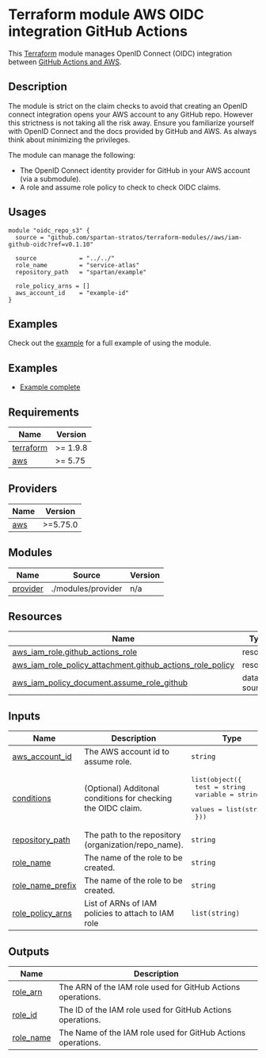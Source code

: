 # Terraform module AWS OIDC integration GitHub Actions

This [Terraform](https://www.terraform.io/) module manages OpenID Connect (OIDC) integration between [GitHub Actions and AWS](https://docs.github.com/en/actions/deployment/security-hardening-your-deployments/configuring-openid-connect-in-amazon-web-services).

## Description

The module is strict on the claim checks to avoid that creating an OpenID connect integration opens your AWS account to any GitHub repo. However this strictness is not taking all the risk away. Ensure you familiarize yourself with OpenID Connect and the docs provided by GitHub and AWS. As always think about minimizing the privileges.

The module can manage the following:

- The OpenID Connect identity provider for GitHub in your AWS account (via a submodule).
- A role and assume role policy to check to check OIDC claims.

## Usages
```hcl
module "oidc_repo_s3" {
  source = "github.com/spartan-stratos/terraform-modules//aws/iam-github-oidc?ref=v0.1.10"

  source            = "../../"
  role_name         = "service-atlas"
  repository_path   = "spartan/example"
  
  role_policy_arns = []
  aws_account_id    = "example-id"
}
```

## Examples

Check out the [example](examples/default/README.md) for a full example of using the module.

## Examples
- [Example complete](./examples/complete/)

<!-- BEGIN_TF_DOCS -->
## Requirements

| Name | Version |
|------|---------|
| <a name="requirement_terraform"></a> [terraform](#requirement\_terraform) | >= 1.9.8 |
| <a name="requirement_aws"></a> [aws](#requirement\_aws) | >= 5.75 |

## Providers

| Name | Version |
|------|---------|
| <a name="provider_aws"></a> [aws](#provider\_aws) | \>=5.75.0 |

## Modules

| Name | Source | Version |
|------|--------|---------|
| <a name="module_provider"></a> [provider](#module\_provider) | ./modules/provider | n/a |

## Resources

| Name | Type |
|------|------|
| [aws_iam_role.github_actions_role](https://registry.terraform.io/providers/hashicorp/aws/latest/docs/resources/iam_role) | resource |
| [aws_iam_role_policy_attachment.github_actions_role_policy](https://registry.terraform.io/providers/hashicorp/aws/latest/docs/resources/iam_role_policy_attachment) | resource |
| [aws_iam_policy_document.assume_role_github](https://registry.terraform.io/providers/hashicorp/aws/latest/docs/data-sources/iam_policy_document) | data source |

## Inputs

| Name | Description | Type | Default | Required |
|------|-------------|------|---------|:--------:|
| <a name="input_aws_account_id"></a> [aws\_account\_id](#input\_aws\_account\_id) | The AWS account id to assume role. | `string` | n/a | yes |
| <a name="input_conditions"></a> [conditions](#input\_conditions) | (Optional) Additonal conditions for checking the OIDC claim. | <pre>list(object({<br/>    test     = string<br/>    variable = string<br/>    values   = list(string)<br/>  }))</pre> | `[]` | no |
| <a name="input_repository_path"></a> [repository\_path](#input\_repository\_path) | The path to the repository (organization/repo\_name). | `string` | n/a | yes |
| <a name="input_role_name"></a> [role\_name](#input\_role\_name) | The name of the role to be created. | `string` | n/a | yes |
| <a name="input_role_name_prefix"></a> [role\_name\_prefix](#input\_role\_name\_prefix) | The name of the role to be created. | `string` | `""` | no |
| <a name="input_role_policy_arns"></a> [role\_policy\_arns](#input\_role\_policy\_arns) | List of ARNs of IAM policies to attach to IAM role | `list(string)` | `[]` | no |

## Outputs

| Name | Description |
|------|-------------|
| <a name="output_role_arn"></a> [role\_arn](#output\_role\_arn) | The ARN of the IAM role used for GitHub Actions operations. |
| <a name="output_role_id"></a> [role\_id](#output\_role\_id) | The ID of the IAM role used for GitHub Actions operations. |
| <a name="output_role_name"></a> [role\_name](#output\_role\_name) | The Name of the IAM role used for GitHub Actions operations. |
<!-- END_TF_DOCS -->